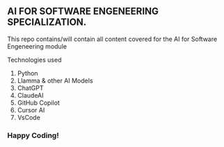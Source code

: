 ## AI FOR SOFTWARE ENGENEERING SPECIALIZATION.

This repo contains/will contain all content covered for the AI for Software Engeneering module

Technologies used

1. Python
2. Llamma & other AI Models
3. ChatGPT
4. ClaudeAI
5. GitHub Copilot
6. Cursor AI
7. VsCode

### Happy Coding!
